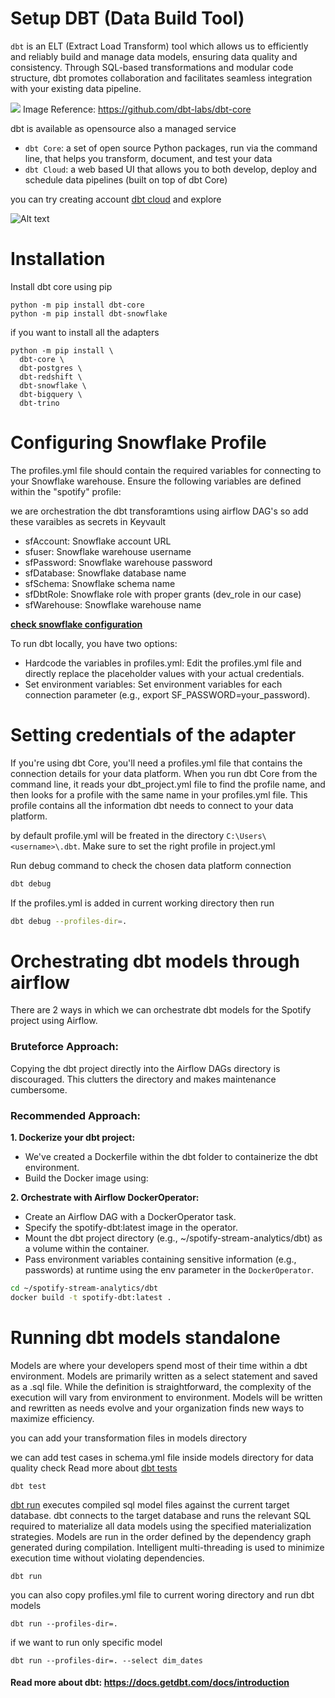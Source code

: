 # Setup DBT (Data Build Tool)
`dbt` is an ELT (Extract Load Transform) tool which allows us to efficiently and reliably build and manage data models, ensuring data quality and consistency. Through SQL-based transformations and modular code structure, dbt promotes collaboration and facilitates seamless integration with your existing data pipeline.

![](https://github.com/dbt-labs/dbt-core/raw/202cb7e51e218c7b29eb3b11ad058bd56b7739de/etc/dbt-transform.png)
Image Reference: https://github.com/dbt-labs/dbt-core

dbt is available as opensource also a managed service

- `dbt Core`: a set of open source Python packages, run via the command line, that helps you transform, document, and test your data
- `dbt Cloud`: a web based UI that allows you to both develop, deploy and schedule data pipelines (built on top of dbt Core)

you can try creating account [dbt cloud](https://www.getdbt.com/signup) and explore

![Alt text](https://miro.medium.com/v2/resize:fit:1100/format:webp/1*8L_uabQtLvGmG51CRMeboQ.png)

# Installation

Install dbt core using pip

```
python -m pip install dbt-core
python -m pip install dbt-snowflake
```

if you want to install all the adapters
```
python -m pip install \
  dbt-core \
  dbt-postgres \
  dbt-redshift \
  dbt-snowflake \
  dbt-bigquery \
  dbt-trino
```

# Configuring Snowflake Profile
The profiles.yml file should contain the required variables for connecting to your Snowflake warehouse.
Ensure the following variables are defined within the "spotify" profile:

we are orchestration the dbt transforamtions using airflow DAG's so add these varaibles as secrets in Keyvault

- sfAccount: Snowflake account URL
- sfuser: Snowflake warehouse username 
- sfPassword: Snowflake warehouse password
- sfDatabase: Snowflake database name
- sfSchema: Snowflake schema name
- sfDbtRole: Snowflake role with proper grants (dev_role in our case)
- sfWarehouse: Snowflake warehouse name

**[check snowflake configuration](https://github.com/abdkumar/spotify-stream-analytics/blob/main/setup/snowflake.md)**

To run dbt locally, you have two options:
- Hardcode the variables in profiles.yml: Edit the profiles.yml file and directly replace the placeholder values with your actual credentials.
- Set environment variables: Set environment variables for each connection parameter (e.g., export SF_PASSWORD=your_password).


# Setting credentials of the adapter
If you're using dbt Core, you'll need a profiles.yml file that contains the connection details for your data platform. When you run dbt Core from the command line, it reads your dbt_project.yml file to find the profile name, and then looks for a profile with the same name in your profiles.yml file. This profile contains all the information dbt needs to connect to your data platform.

by default profile.yml will be freated in the directory `C:\Users\<username>\.dbt`. Make sure to set the right profile in project.yml 

Run debug command to check the chosen data platform connection
```bash
dbt debug
``` 

If the profiles.yml is added in current working directory then  run
```bash
dbt debug --profiles-dir=.
```

# Orchestrating dbt models through airflow
There are 2 ways in which we can orchestrate dbt models for the Spotify project using Airflow.

### Bruteforce Approach:
Copying the dbt project directly into the Airflow DAGs directory is discouraged. This clutters the directory and makes maintenance cumbersome.

### Recommended Approach:
**1. Dockerize your dbt project:**
- We've created a Dockerfile within the dbt folder to containerize the dbt environment.
- Build the Docker image using:

**2. Orchestrate with Airflow DockerOperator:**
- Create an Airflow DAG with a DockerOperator task.
- Specify the spotify-dbt:latest image in the operator.
- Mount the dbt project directory (e.g., ~/spotify-stream-analytics/dbt) as a volume within the container.
- Pass environment variables containing sensitive information (e.g., passwords) at runtime using the env parameter in the `DockerOperator`.

```bash
cd ~/spotify-stream-analytics/dbt
docker build -t spotify-dbt:latest .
```

# Running dbt models standalone
Models are where your developers spend most of their time within a dbt environment. Models are primarily written as a select statement and saved as a .sql file. While the definition is straightforward, the complexity of the execution will vary from environment to environment. Models will be written and rewritten as needs evolve and your organization finds new ways to maximize efficiency.

you can add your transformation files in models directory

we can add test cases in schema.yml file inside models directory for data quality check
Read more about [dbt tests](https://docs.getdbt.com/docs/build/tests)
```
dbt test
```

[dbt run](https://docs.getdbt.com/reference/commands/run) executes compiled sql model files against the current target database. dbt connects to the target database and runs the relevant SQL required to materialize all data models using the specified materialization strategies. Models are run in the order defined by the dependency graph generated during compilation. Intelligent multi-threading is used to minimize execution time without violating dependencies.
```
dbt run
```

you can also copy profiles.yml file to current woring directory and run dbt models

```
dbt run --profiles-dir=.
```

if we want to run only specific model

```
dbt run --profiles-dir=. --select dim_dates
```

#### Read more about dbt: https://docs.getdbt.com/docs/introduction
